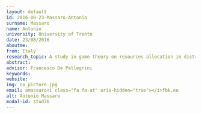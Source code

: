 ```yaml
---
layout: default 
id: 2016-08-23-Massaro-Antonio
surname: Massaro
name: Antonio
university: University of Trento
date: 23/08/2016
aboutme: 
from: Italy
research_topic: A study in game theory on resources allocation in distributed information and computing systems
abstract: 
advisor: Francesco De Pellegrini
keywords: 
website: 
img: no_picture.jpg
email: amassaro<i class="fa fa-at" aria-hidden="true"></i>fbk.eu
alt: Antonio Massaro
modal-id: stud76
---
```

